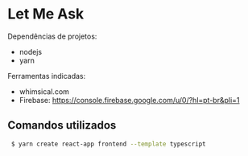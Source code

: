 # Let Me Ask

Dependências de projetos: 
- nodejs
- yarn 

Ferramentas indicadas:

- whimsical.com
- Firebase: https://console.firebase.google.com/u/0/?hl=pt-br&pli=1

## Comandos utilizados

```bash 
 $ yarn create react-app frontend --template typescript 
```
